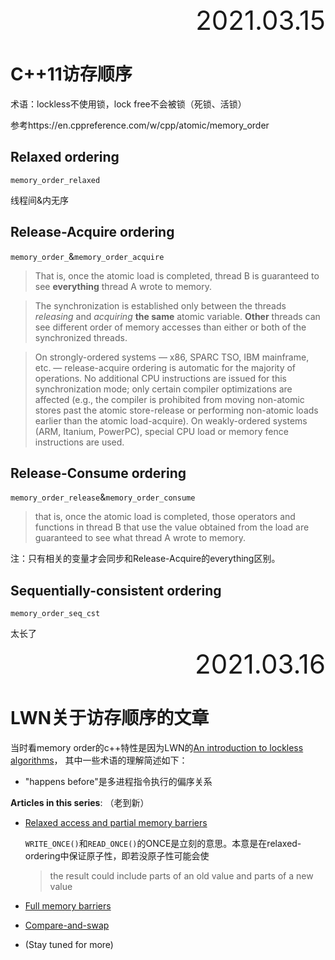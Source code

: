 <div style="text-align:right; font-size:3em;">2021.03.15</div>

# C++11访存顺序

术语：lockless不使用锁，lock free不会被锁（死锁、活锁）

参考https://en.cppreference.com/w/cpp/atomic/memory_order

## Relaxed ordering

`memory_order_relaxed`

线程间&内无序

## Release-Acquire ordering

`memory_order_`&`memory_order_acquire`

> That is, once the atomic load is completed, thread B is guaranteed to see **everything** thread A wrote to memory.

> The synchronization is established only between the threads *releasing* and *acquiring* **the same** atomic variable. **Other** threads can see different order of memory accesses than either or both of the synchronized threads.

> On strongly-ordered systems — x86, SPARC TSO, IBM mainframe, etc. — release-acquire ordering is automatic for the majority of operations. No additional CPU instructions are issued for this synchronization mode; only certain compiler optimizations are affected (e.g., the compiler is prohibited from moving non-atomic stores past the atomic store-release or performing non-atomic loads earlier than the atomic load-acquire). On weakly-ordered systems (ARM, Itanium, PowerPC), special CPU load or memory fence instructions are used.

## Release-Consume ordering

`memory_order_release`&`memory_order_consume`

> that is, once the atomic load is completed, those operators and functions in thread B that use the value obtained from the load are guaranteed to see what thread A wrote to memory.

注：只有相关的变量才会同步和Release-Acquire的everything区别。

## Sequentially-consistent ordering

`memory_order_seq_cst`

太长了

<div style="text-align:right; font-size:3em;">2021.03.16</div>

# LWN关于访存顺序的文章

当时看memory order的c++特性是因为LWN的[An introduction to lockless algorithms](https://lwn.net/Articles/844224/)，
其中一些术语的理解简述如下：

* "happens before"是多进程指令执行的偏序关系

**Articles in this series**: （老到新）

- [Relaxed access and partial memory barriers](https://lwn.net/Articles/846700/)

  `WRITE_ONCE()`和`READ_ONCE()`的ONCE是立刻的意思。本意是在relaxed-ordering中保证原子性，即若没原子性可能会使

  > the result could include parts of an old value and parts of a new value

- [Full memory barriers](https://lwn.net/Articles/847481/)

- [Compare-and-swap](https://lwn.net/Articles/847973/)

- (Stay tuned for more)
